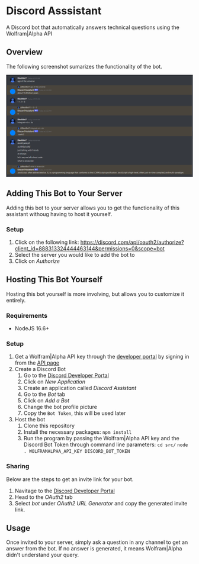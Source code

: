 # Discord Asssistant

A Discord bot that automatically answers technical questions using the Wolfram|Alpha API

## Overview

The following screenshot sumarizes the functionality of the bot.

![](screenshot.png)

## Adding This Bot to Your Server

Adding this bot to your server allows you to get the functionality of this assistant withoug having to host it yourself.

### Setup

1. Click on the following link: <https://discord.com/api/oauth2/authorize?client_id=888313324444463144&permissions=0&scope=bot>
2. Select the server you would like to add the bot to
3. Click on _Authorize_

## Hosting This Bot Yourself

Hosting this bot yourself is more involving, but allows you to customize it entirely.

### Requirements

- NodeJS 16.6+

### Setup

1. Get a Wolfram|Alpha API key through the [developer portal](https://developer.wolframalpha.com/portal/myapps/) by signing in from the [API page](https://products.wolframalpha.com/api/)
2. Create a Discord Bot
   1. Go to the [Discord Developer Portal](https://discord.com/developers/applications)
   2. Click on _New Application_
   3. Create an application called _Discord Assistant_
   4. Go to the _Bot_ tab
   5. Click on _Add a Bot_
   6. Change the bot profile picture
   7. Copy the `Bot Token`, this will be used later
3. Host the bot
   1. Clone this repository
   2. Install the necessary packages: `npm install`
   3. Run the program by passing the Wolfram|Alpha API key and the Discord Bot Token through command line parameters: `cd src/` `node . WOLFRAMALPHA_API_KEY DISCORD_BOT_TOKEN`

### Sharing

Below are the steps to get an invite link for your bot.

1. Navitage to the [Discord Developer Portal](https://discord.com/developers/applications)
2. Head to the _OAuth2_ tab
3. Select _bot_ under _OAuth2 URL Generator_ and copy the generated invite link.

## Usage

Once invited to your server, simply ask a question in any channel to get an answer from the bot. If no answer is generated, it means Wolfram|Alpha didn't understand your query.
